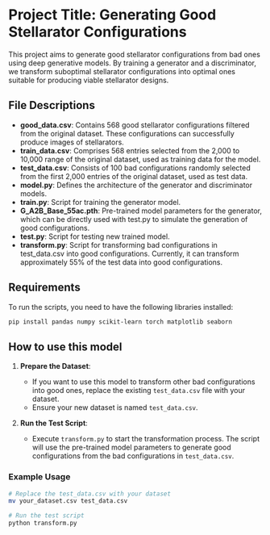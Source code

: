 # Project Title: Generating Good Stellarator Configurations

This project aims to generate good stellarator configurations from bad ones using deep generative models. By training a generator and a discriminator, we transform suboptimal stellarator configurations into optimal ones suitable for producing viable stellarator designs.

## File Descriptions

- **good_data.csv**: Contains 568 good stellarator configurations filtered from the original dataset. These configurations can successfully produce images of stellarators.
- **train_data.csv**: Comprises 568 entries selected from the 2,000 to 10,000 range of the original dataset, used as training data for the model.
- **test_data.csv**: Consists of 100 bad configurations randomly selected from the first 2,000 entries of the original dataset, used as test data.
- **model.py**: Defines the architecture of the generator and discriminator models.
- **train.py**: Script for training the generator model.
- **G_A2B_Base_55ac.pth**: Pre-trained model parameters for the generator, which can be directly used with test.py to simulate the generation of good configurations.
- **test.py**: Script for testing new trained model.
- **transform.py**: Script for transforming bad configurations in test_data.csv into good configurations. Currently, it can transform approximately 55% of the test data into good configurations.

## Requirements

To run the scripts, you need to have the following libraries installed:

```sh
pip install pandas numpy scikit-learn torch matplotlib seaborn
```

## How to use this model

1. **Prepare the Dataset**:
   - If you want to use this model to transform other bad configurations into good ones, replace the existing `test_data.csv` file with your dataset.
   - Ensure your new dataset is named `test_data.csv`.

2. **Run the Test Script**:
   - Execute `transform.py` to start the transformation process. The script will use the pre-trained model parameters to generate good configurations from the bad configurations in `test_data.csv`.

### Example Usage

```sh
# Replace the test_data.csv with your dataset
mv your_dataset.csv test_data.csv

# Run the test script
python transform.py
